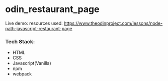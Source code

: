 # odin_restaurant_page

Live demo:
resources used: https://www.theodinproject.com/lessons/node-path-javascript-restaurant-page

### Tech Stack:
 - HTML
 - CSS
 - Javascript(Vanilla)
 - npm
 - webpack
